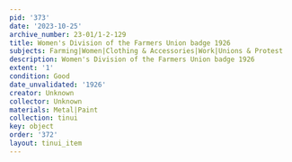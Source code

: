 ```yaml
---
pid: '373'
date: '2023-10-25'
archive_number: 23-01/1-2-129
title: Women's Division of the Farmers Union badge 1926
subjects: Farming|Women|Clothing & Accessories|Work|Unions & Protest
description: Women's Division of the Farmers Union badge 1926
extent: '1'
condition: Good
date_unvalidated: '1926'
creator: Unknown
collector: Unknown
materials: Metal|Paint
collection: tinui
key: object
order: '372'
layout: tinui_item
---
```

